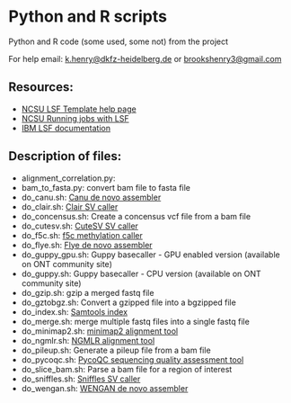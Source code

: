 # Python and R scripts

Python and R code (some used, some not) from the project

For help email: k.henry@dkfz-heidelberg.de or brookshenry3@gmail.com

## Resources:

 * [NCSU LSF Template help page](https://projects.ncsu.edu/hpc/Documents/lsf_template.php)
 * [NCSU Running jobs with LSF](https://projects.ncsu.edu/hpc/Documents/LSF.php)
 * [IBM LSF documentation](https://www.ibm.com/support/knowledgecenter/en/SSWRJV_10.1.0/lsf_welcome/lsf_welcome.html)

## Description of files:

 * alignment_correlation.py: 
 * bam_to_fasta.py: convert bam file to fasta file
 * do_canu.sh: [Canu de novo assembler](https://github.com/marbl/canu)
 * do_clair.sh: [Clair SV caller](https://github.com/HKU-BAL/Clair)
 * do_concensus.sh: Create a concensus vcf file from a bam file
 * do_cutesv.sh: [CuteSV SV caller](https://github.com/tjiangHIT/cuteSV)
 * do_f5c.sh: [f5c methylation caller](https://github.com/hasindu2008/f5c)
 * do_flye.sh: [Flye de novo assembler](https://github.com/fenderglass/Flye)
 * do_guppy_gpu.sh: Guppy basecaller - GPU enabled version (available on ONT community site)
 * do_guppy.sh: Guppy basecaller - CPU version (available on ONT community site)
 * do_gzip.sh: gzip a merged fastq file
 * do_gztobgz.sh: Convert a gzipped file into a bgzipped file
 * do_index.sh: [Samtools index](https://github.com/samtools/samtools)
 * do_merge.sh: merge multiple fastq files into a single fastq file
 * do_minimap2.sh: [minimap2 alignment tool](https://github.com/lh3/minimap2)
 * do_ngmlr.sh: [NGMLR alignment tool](https://github.com/philres/ngmlr)
 * do_pileup.sh: Generate a pileup file from a bam file
 * do_pycoqc.sh: [PycoQC sequencing quality assessment tool](https://github.com/a-slide/pycoQC)
 * do_slice_bam.sh: Parse a bam file for a region of interest
 * do_sniffles.sh: [Sniffles SV caller](https://github.com/fritzsedlazeck/Sniffles)
 * do_wengan.sh: [WENGAN de novo assembler](https://github.com/adigenova/wengan)
 

 